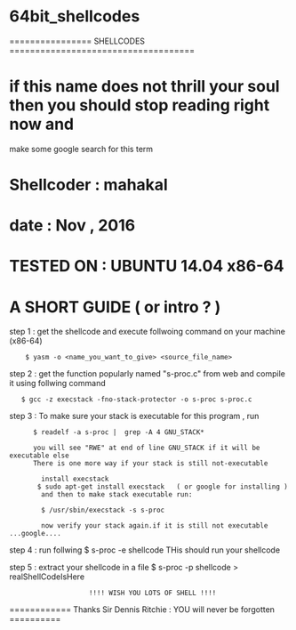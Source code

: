 # 64bit_shellcodes

================  SHELLCODES ====================================

# if this name does not thrill your soul then you should stop reading right now and
  make some google search for this term

# Shellcoder : mahakal
# date : Nov , 2016
# TESTED ON : UBUNTU 14.04  x86-64


# A SHORT GUIDE ( or intro ? )
   step 1 :
            get the shellcode and execute follwoing command on your machine (x86-64) 

	    $ yasm -o <name_you_want_to_give> <source_file_name>

  step 2 : 
           get the function popularly named  "s-proc.c" from web and compile it
	   using follwing command

	   $ gcc -z execstack -fno-stack-protector -o s-proc s-proc.c

  step 3 : To make sure your stack is executable for this program ,  run

          $ readelf -a s-proc |  grep -A 4 GNU_STACK*
     
          you will see "RWE" at end of line GNU_STACK if it will be executable else  
          There is one more way if your stack is still not-executable

	        install execstack
	       $ sudo apt-get install execstack   ( or google for installing )
            and then to make stack executable run:

	        $ /usr/sbin/execstack -s s-proc 

	        now verify your stack again.if it is still not executable ...google....

  step 4 : run follwing
         $ s-proc -e shellcode
                    THis should run your shellcode
	  
  step 5 : extract your shellcode in a file 
          $ s-proc -p shellcode  > realShellCodeIsHere
	  
                        !!!! WISH YOU LOTS OF SHELL !!!!
                        
============ Thanks Sir Dennis Ritchie : YOU will never be forgotten ==========
